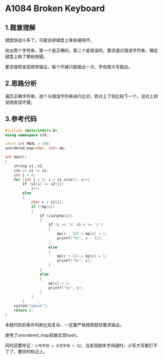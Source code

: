 # A1084 Broken Keyboard

## 1.题意理解
键盘侠战斗多了，可能会把键盘上某些键用坏。

给出两个字符串，第一个是正确的，第二个是错误的。要求通过错误字符串，确定键盘上缺了哪些按键。

要求按照发现顺序输出，每个坏键只能输出一次，字母按大写输出。

## 2.思路分析
遍历正确字符串，逐个与错误字符串进行比对，若对上了则比较下一个，没对上则说明发现坏键。

## 3.参考代码
```cpp
#include <bits/stdc++.h>
using namespace std;

const int MAXL = 100;
unordered_map<char, int> mp;

int main()
{
    string s1, s2;
    cin >> s1 >> s2;
    int j = 0;
    for (int i = 0; i < s1.size(); i++)
        if (s1[i] == s2[j])
            j++;
        else
        {
            char c = s1[i];
            if (!mp[c])
            {
                if (isalpha(c))
                {
                    if (c >= 'a' && c <= 'z')
                    {
                        mp[c - 32] = mp[c] = 1;
                        printf("%c", c - 32);
                    }
                    else
                    {
                        mp[c + 32] = mp[c] = 1;
                        printf("%c", c);
                    }
                }
                else
                {
                    mp[c] = 1;
                    printf("%c", c);
                }
            }
        }
    system("pause");
    return 0;
}
```
本题代码的条件判断比较复杂，一定要严格按照题目要求输出。

使用了unordered_map容器实现hash。

同时还要牢记：```小写字母 = 大写字母 + 32```，当发现缺失字母键时，小写大写都打不了了，要同时标记上。